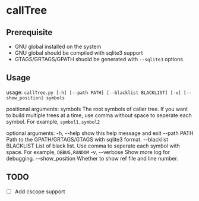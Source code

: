 # callTree

## Prerequisite

* GNU global installed on the system
* GNU global should be compiled with sqlite3 support
* GTAGS/GRTAGS/GPATH shuold be generated with `--sqlite3` options

## Usage

usage: `callTree.py [-h] [--path PATH] [--blacklist BLACKLIST] [-v] [--show_position] symbols`

positional arguments:
  symbols               The root symbols of caller tree. If you want to build multiple trees at a time, use comma without space to seperate
                        each symbol. For example, `symbol1,symbol2`

optional arguments:
  -h, --help            show this help message and exit
  --path PATH           Path to the GPATH/GRTAGS/GTAGS with sqlite3 format.
  --blacklist BLACKLIST
                        List of black list. Use comma to seperate each symbol with space. For example, `DEBUG,RANDOM`
  -v, --verbose         Show more log for debugging.
  --show\_position       Whether to show ref file and line number.

## TODO

- [ ] Add cscope support

